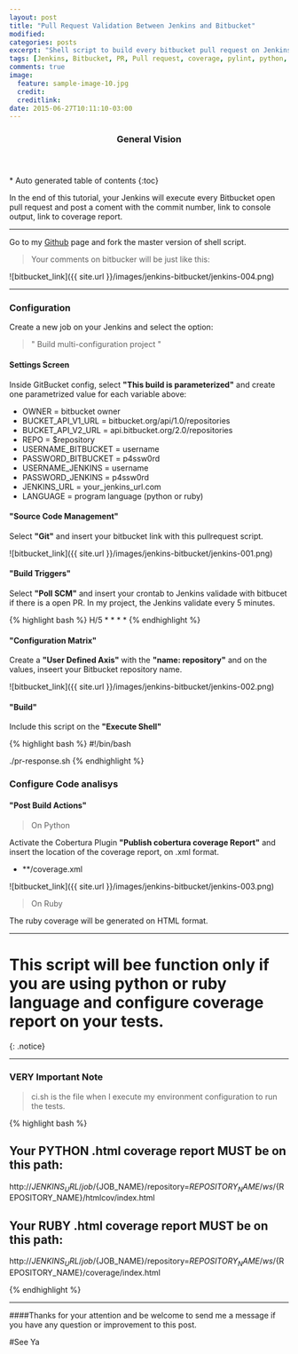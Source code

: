 ```yaml
---
layout: post
title: "Pull Request Validation Between Jenkins and Bitbucket"
modified:
categories: posts
excerpt: "Shell script to build every bitbucket pull request on Jenkins and comment the result"
tags: [Jenkins, Bitbucket, PR, Pull request, coverage, pylint, python, ruby]
comments: true
image:
  feature: sample-image-10.jpg
  credit:
  creditlink:
date: 2015-06-27T10:11:10-03:00
---
```


<section id="table-of-contents" class="toc">
  <header>
    <h3>General Vision</h3>
  </header>
<div id="drawer" markdown="1">
*  Auto generated table of contents
{:toc}
</div>
</section><!-- /#table-of-contents -->

In the end of this tutorial, your Jenkins will execute every Bitbucket open pull request and post a coment with the commit number, link to console output, link to coverage report. 

------

Go to my <a href="https://github.com/IcaroBichir/jenkins_bitbucket_pullrequest" target="_blank"> Github</a> page and fork the master version of shell script.

> Your comments on bitbucker will be just like this:

![bitbucket_link]({{ site.url }}/images/jenkins-bitbucket/jenkins-004.png)


-------

### Configuration

Create a new job on your Jenkins and select the option: 

> " Build multi-configuration project "

#### **Settings Screen**

Inside GitBucket config, select **"This build is parameterized"** and create one parametrized value for each variable above:

* OWNER = bitbucket owner
* BUCKET_API_V1_URL = bitbucket.org/api/1.0/repositories
* BUCKET_API_V2_URL = api.bitbucket.org/2.0/repositories
* REPO = $repository
* USERNAME_BITBUCKET = username
* PASSWORD_BITBUCKET = p4ssw0rd
* USERNAME_JENKINS = username
* PASSWORD_JENKINS = p4ssw0rd
* JENKINS_URL = your_jenkins_url.com
* LANGUAGE = program language (python or ruby)

#### **"Source Code Management"**

Select **"Git"** and insert your bitbucket link with this pullrequest script.

![bitbucket_link]({{ site.url }}/images/jenkins-bitbucket/jenkins-001.png)

#### **"Build Triggers"**

Select **"Poll SCM"** and insert your crontab to Jenkins validade with bitbucet if there is a open PR. In my project, the Jenkins validate every 5 minutes.

{% highlight bash %}
H/5 * * * * 
{% endhighlight %}

#### **"Configuration Matrix"**

Create a **"User Defined Axis"** with the **"name: repository"** and on the values, inseert your Bitbucket repository name.

![bitbucket_link]({{ site.url }}/images/jenkins-bitbucket/jenkins-002.png)

 
#### **"Build"** 

Include this script on the **"Execute Shell"**

{% highlight bash %}
#!/bin/bash

./pr-response.sh
{% endhighlight %}

### Configure Code analisys 

#### **"Post Build Actions"**

> On Python

Activate the Cobertura Plugin **"Publish cobertura coverage Report"** and insert the location of the coverage report, on .xml format.

* **/coverage.xml

![bitbucket_link]({{ site.url }}/images/jenkins-bitbucket/jenkins-003.png)

> On Ruby

The ruby coverage will be generated on HTML format.

----------


# This script will bee function only if you are using python or ruby language and configure coverage report on  your tests. 
{: .notice}

---------

### VERY Important Note

> ci.sh is the file when I execute my environment configuration to run the tests.

{% highlight bash %}

## Your PYTHON .html coverage report MUST be on this path:
http://${JENKINS_URL}/job/${JOB_NAME}/repository=${REPOSITORY_NAME}/ws/${REPOSITORY_NAME}/htmlcov/index.html

## Your RUBY .html coverage report MUST be on this path:
http://${JENKINS_URL}/job/${JOB_NAME}/repository=${REPOSITORY_NAME}/ws/${REPOSITORY_NAME}/coverage/index.html

{% endhighlight %}

----------

####Thanks for your attention and be welcome to send me a message if you have any question or improvement to this post.

#See Ya
